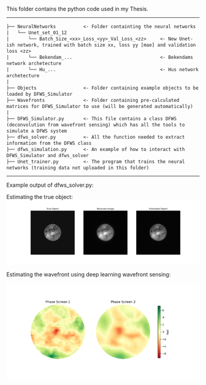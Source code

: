 This folder contains the python code used in my Thesis.

------------

    ├── NeuralNetworks	        <- Folder containting the neural networks
    |   └── Unet_set_01_12
    |       └── Batch_Size_<xx>_Loss_<yy>_Val_Loss_<zz>	    <- New Unet-ish network, trained with batch size xx, loss yy [mae] and validation loss <zz>
    |       └── Bekendam_...                                <- Bekendams network archetecture
    |       └── Hu_...                                      <- Hus network archetecture
    |
    ├── Objects                 <- Folder containing example objects to be loaded by DFWS_Simulator
    ├── Wavefronts              <- Folder containing pre-calculated matrices for DFWS_Simulator to use (will be generated automatically)
    |
    ├── DFWS_Simulator.py       <- This file contains a class DFWS (deconvolution from wavefront sensing) which has all the tools to simulate a DFWS system
    ├── dfws_solver.py          <- All the function needed to extract information from the DFWS class
    ├── dfws_simulation.py      <- An example of how to interact with DFWS_Simulator and dfws_solver
    ├── Unet_trainer.py         <- The program that trains the neural networks (training data not uploaded in this folder)
    
--------

Example output of dfws_solver.py:

Estimating the true object:
![alt text](https://github.com/Basdbruijne/MscThesis/blob/master/Reconstruction.png?raw=true)

Estimating the wavefront using deep learning wavefront sensing:

![alt text](https://github.com/Basdbruijne/MscThesis/blob/master/Wavefront.png?raw=true)
